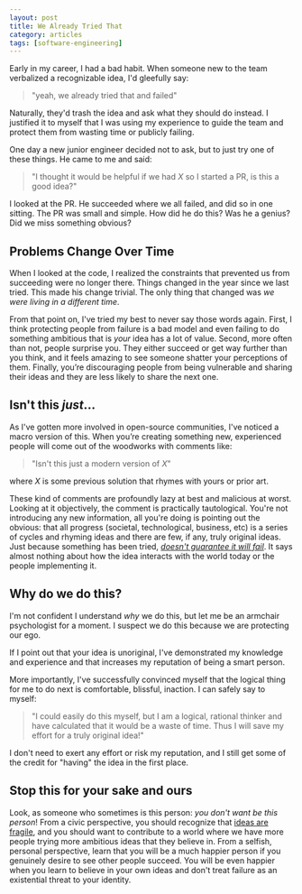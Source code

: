 ```yaml
---
layout: post
title: We Already Tried That
category: articles
tags: [software-engineering]
---
```


Early in my career, I had a bad habit. When someone new to the team verbalized a recognizable idea, I'd gleefully say:

> "yeah, we already tried that and failed"

Naturally, they'd trash the idea and ask what they should do instead. I justified it to myself that I was using my experience to guide the team and protect them from wasting time or publicly failing.

One day a new junior engineer decided not to ask, but to just try one of these things. He came to me and said:

> "I thought it would be helpful if we had *X* so I started a PR, is this a good idea?"

I looked at the PR. He succeeded where we all failed, and did so in one sitting. The PR was small and simple. How did he do this? Was he a genius? Did we miss something obvious?

## Problems Change Over Time

When I looked at the code, I realized the constraints that prevented us from succeeding were no longer there. Things changed in the year since we last tried. This made his change trivial. The only thing that changed was *we were living in a different time*.

From that point on, I've tried my best to never say those words again. First, I think protecting people from failure is a bad model and even failing to do something ambitious that is *your* idea has a lot of value. Second, more often than not, people surprise you. They either succeed or get way further than you think, and it feels amazing to see someone shatter your perceptions of them. Finally, you’re discouraging people from being vulnerable and sharing their ideas and they are less likely to share the next one.

## Isn't this *just*...

As I've gotten more involved in open-source communities, I've noticed a macro version of this. When you’re creating something new, experienced people will come out of the woodworks with comments like:

> "Isn't this just a modern version of *X*"

where *X* is some previous solution that rhymes with yours or prior art.

These kind of comments are profoundly lazy at best and malicious at worst. Looking at it objectively, the comment is practically tautological. You're not introducing any new information, all you're doing is pointing out the obvious: that all progress (societal, technological, business, etc) is a series of cycles and rhyming ideas and there are few, if any, truly original ideas. Just because something has been tried, <ins>*doesn't guarantee it will fail*</ins>. It says almost nothing about how the idea interacts with the world today or the people implementing it.

## Why do we do this?

I'm not confident I understand *why* we do this, but let me be an armchair psychologist for a moment. I suspect we do this because we are protecting our ego.

If I point out that your idea is unoriginal, I've demonstrated my knowledge and experience and that increases my reputation of being a smart person.

More importantly, I've successfully convinced myself that the logical thing for me to do next is comfortable, blissful, inaction. I can safely say to myself:

> "I could easily do this myself, but I am a logical, rational thinker and have calculated that it would be a waste of time. Thus I will save my effort for a truly original idea!"

I don't need to exert any effort or risk my reputation, and I still get some of the credit for "having" the idea in the first place.

## Stop this for your sake and ours

Look, as someone who sometimes is this person: *you don't want be this person*! From a civic perspective, you should recognize that [ideas are fragile](https://youtu.be/ApnZTL-AspQ?t=2958), and you should want to contribute to a world where we have more people trying more ambitious ideas that they believe in. From a selfish, personal perspective, learn that you will be a much happier person if you genuinely desire to see other people succeed. You will be even happier when you learn to believe in your own ideas and don't treat failure as an existential threat to your identity.
